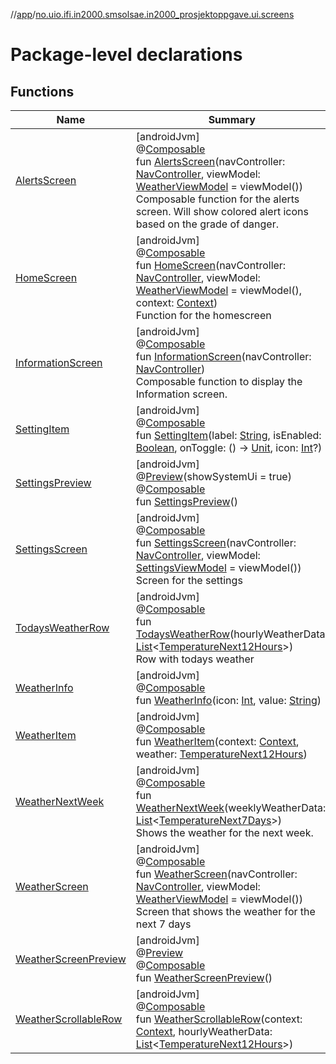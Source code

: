 //[app](../../index.md)/[no.uio.ifi.in2000.smsolsae.in2000_prosjektoppgave.ui.screens](index.md)

# Package-level declarations

## Functions

| Name | Summary |
|---|---|
| [AlertsScreen](-alerts-screen.md) | [androidJvm]<br>@[Composable](https://developer.android.com/reference/kotlin/androidx/compose/runtime/Composable.html)<br>fun [AlertsScreen](-alerts-screen.md)(navController: [NavController](https://developer.android.com/reference/kotlin/androidx/navigation/NavController.html), viewModel: [WeatherViewModel](../no.uio.ifi.in2000.smsolsae.in2000_prosjektoppgave.viewModel/-weather-view-model/index.md) = viewModel())<br>Composable function for the alerts screen. Will show colored alert icons based on the grade of danger. |
| [HomeScreen](-home-screen.md) | [androidJvm]<br>@[Composable](https://developer.android.com/reference/kotlin/androidx/compose/runtime/Composable.html)<br>fun [HomeScreen](-home-screen.md)(navController: [NavController](https://developer.android.com/reference/kotlin/androidx/navigation/NavController.html), viewModel: [WeatherViewModel](../no.uio.ifi.in2000.smsolsae.in2000_prosjektoppgave.viewModel/-weather-view-model/index.md) = viewModel(), context: [Context](https://developer.android.com/reference/kotlin/android/content/Context.html))<br>Function for the homescreen |
| [InformationScreen](-information-screen.md) | [androidJvm]<br>@[Composable](https://developer.android.com/reference/kotlin/androidx/compose/runtime/Composable.html)<br>fun [InformationScreen](-information-screen.md)(navController: [NavController](https://developer.android.com/reference/kotlin/androidx/navigation/NavController.html))<br>Composable function to display the Information screen. |
| [SettingItem](-setting-item.md) | [androidJvm]<br>@[Composable](https://developer.android.com/reference/kotlin/androidx/compose/runtime/Composable.html)<br>fun [SettingItem](-setting-item.md)(label: [String](https://kotlinlang.org/api/latest/jvm/stdlib/kotlin/-string/index.html), isEnabled: [Boolean](https://kotlinlang.org/api/latest/jvm/stdlib/kotlin/-boolean/index.html), onToggle: () -&gt; [Unit](https://kotlinlang.org/api/latest/jvm/stdlib/kotlin/-unit/index.html), icon: [Int](https://kotlinlang.org/api/latest/jvm/stdlib/kotlin/-int/index.html)?) |
| [SettingsPreview](-settings-preview.md) | [androidJvm]<br>@[Preview](https://developer.android.com/reference/kotlin/androidx/compose/ui/tooling/preview/Preview.html)(showSystemUi = true)<br>@[Composable](https://developer.android.com/reference/kotlin/androidx/compose/runtime/Composable.html)<br>fun [SettingsPreview](-settings-preview.md)() |
| [SettingsScreen](-settings-screen.md) | [androidJvm]<br>@[Composable](https://developer.android.com/reference/kotlin/androidx/compose/runtime/Composable.html)<br>fun [SettingsScreen](-settings-screen.md)(navController: [NavController](https://developer.android.com/reference/kotlin/androidx/navigation/NavController.html), viewModel: [SettingsViewModel](../no.uio.ifi.in2000.smsolsae.in2000_prosjektoppgave.viewModel/-settings-view-model/index.md) = viewModel())<br>Screen for the settings |
| [TodaysWeatherRow](-todays-weather-row.md) | [androidJvm]<br>@[Composable](https://developer.android.com/reference/kotlin/androidx/compose/runtime/Composable.html)<br>fun [TodaysWeatherRow](-todays-weather-row.md)(hourlyWeatherData: [List](https://kotlinlang.org/api/latest/jvm/stdlib/kotlin.collections/-list/index.html)&lt;[TemperatureNext12Hours](../no.uio.ifi.in2000.smsolsae.in2000_prosjektoppgave.ui.ui_state/-temperature-next12-hours/index.md)&gt;)<br>Row with todays weather |
| [WeatherInfo](-weather-info.md) | [androidJvm]<br>@[Composable](https://developer.android.com/reference/kotlin/androidx/compose/runtime/Composable.html)<br>fun [WeatherInfo](-weather-info.md)(icon: [Int](https://kotlinlang.org/api/latest/jvm/stdlib/kotlin/-int/index.html), value: [String](https://kotlinlang.org/api/latest/jvm/stdlib/kotlin/-string/index.html)) |
| [WeatherItem](-weather-item.md) | [androidJvm]<br>@[Composable](https://developer.android.com/reference/kotlin/androidx/compose/runtime/Composable.html)<br>fun [WeatherItem](-weather-item.md)(context: [Context](https://developer.android.com/reference/kotlin/android/content/Context.html), weather: [TemperatureNext12Hours](../no.uio.ifi.in2000.smsolsae.in2000_prosjektoppgave.ui.ui_state/-temperature-next12-hours/index.md)) |
| [WeatherNextWeek](-weather-next-week.md) | [androidJvm]<br>@[Composable](https://developer.android.com/reference/kotlin/androidx/compose/runtime/Composable.html)<br>fun [WeatherNextWeek](-weather-next-week.md)(weeklyWeatherData: [List](https://kotlinlang.org/api/latest/jvm/stdlib/kotlin.collections/-list/index.html)&lt;[TemperatureNext7Days](../no.uio.ifi.in2000.smsolsae.in2000_prosjektoppgave.ui.ui_state/-temperature-next7-days/index.md)&gt;)<br>Shows the weather for the next week. |
| [WeatherScreen](-weather-screen.md) | [androidJvm]<br>@[Composable](https://developer.android.com/reference/kotlin/androidx/compose/runtime/Composable.html)<br>fun [WeatherScreen](-weather-screen.md)(navController: [NavController](https://developer.android.com/reference/kotlin/androidx/navigation/NavController.html), viewModel: [WeatherViewModel](../no.uio.ifi.in2000.smsolsae.in2000_prosjektoppgave.viewModel/-weather-view-model/index.md) = viewModel())<br>Screen that shows the weather for the next 7 days |
| [WeatherScreenPreview](-weather-screen-preview.md) | [androidJvm]<br>@[Preview](https://developer.android.com/reference/kotlin/androidx/compose/ui/tooling/preview/Preview.html)<br>@[Composable](https://developer.android.com/reference/kotlin/androidx/compose/runtime/Composable.html)<br>fun [WeatherScreenPreview](-weather-screen-preview.md)() |
| [WeatherScrollableRow](-weather-scrollable-row.md) | [androidJvm]<br>@[Composable](https://developer.android.com/reference/kotlin/androidx/compose/runtime/Composable.html)<br>fun [WeatherScrollableRow](-weather-scrollable-row.md)(context: [Context](https://developer.android.com/reference/kotlin/android/content/Context.html), hourlyWeatherData: [List](https://kotlinlang.org/api/latest/jvm/stdlib/kotlin.collections/-list/index.html)&lt;[TemperatureNext12Hours](../no.uio.ifi.in2000.smsolsae.in2000_prosjektoppgave.ui.ui_state/-temperature-next12-hours/index.md)&gt;) |
